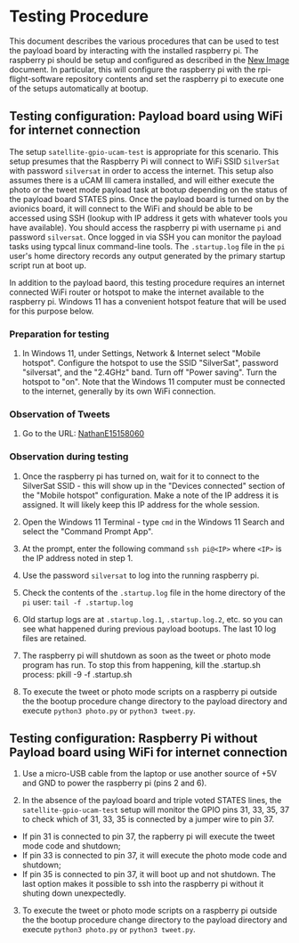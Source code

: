 # Testing Procedure

This document describes the various procedures that can be used to test the payload board by interacting with the installed raspberry pi. The raspberry pi should be setup and configured as described in the [New Image](newimage.md) document. In particular, this will configure the raspberry pi with the rpi-flight-software repository contents and set the raspberry pi to execute one of the setups automatically at bootup.

## Testing configuration: Payload board using WiFi for internet connection

The setup `satellite-gpio-ucam-test` is appropriate for this scenario. This setup presumes that the Raspberry Pi will connect to WiFi SSID `SilverSat` with password `silversat` in order to access the internet. This setup also assumes there is a uCAM III camera installed, and will either execute the photo or the tweet mode payload task at bootup depending on the status of the payload board STATES pins. Once the payload board is turned on by the avionics board, it will connect to the WiFi and should be able to be accessed using SSH (lookup with IP address it gets with whatever tools you have available). You should access the raspberry pi with username `pi` and password `silversat`. Once logged in via SSH you can monitor the payload tasks using typcal linux command-line tools. The `.startup.log` file in the `pi` user's home directory records any output generated by the primary startup script run at boot up.

In addition to the payload baord, this testing procedure requires an internet connected WiFi router or hotspot to make the internet available to the raspberry pi. Windows 11 has a convenient hotspot feature that will be used for this purpose below.

### Preparation for testing 

1. In Windows 11, under Settings, Network & Internet select "Mobile hotspot". Configure the hotspot to use the SSID "SilverSat",  password "silversat", and the "2.4GHz" band. Turn off "Power saving". Turn the hotspot to "on". Note that the Windows 11 computer must be connected to the internet, generally by its own WiFi connection.

### Observation of Tweets

1. Go to the URL: [NathanE15158060](https://twitter.com/NathanE15158060)

### Observation during testing

1. Once the raspberry pi has turned on, wait for it to connect to the SilverSat SSID - this will show up in the "Devices connected" section of the "Mobile hotspot" configuration. Make a note of the IP address it is assigned. It will likely keep this IP address for the whole session.

2. Open the Windows 11 Terminal - type `cmd` in the Windows 11 Search and select the "Command Prompt App".

3. At the prompt, enter the following command `ssh pi@<IP>` where `<IP>` is the IP address noted in step 1.

4. Use the password `silversat` to log into the running raspberry pi.

5. Check the contents of the `.startup.log` file in the home directory of the `pi` user: `tail -f .startup.log`

6. Old startup logs are at `.startup.log.1`, `.startup.log.2`, etc. so you can see what happened during previous payload bootups. The last 10 log files are retained.

7. The raspberry pi will shutdown as soon as the tweet or photo mode program has run. To stop this from happening, kill the .startup.sh process: pkill -9 -f .startup.sh

8. To execute the tweet or photo mode scripts on a raspberry pi outside the the bootup procedure change directory to the payload directory and execute `python3 photo.py` or `python3 tweet.py`.

## Testing configuration: Raspberry Pi without Payload board using WiFi for internet connection

1. Use a micro-USB cable from the laptop or use another source of +5V and GND to power the raspberry pi (pins 2 and 6). 

2. In the absence of the payload board and triple voted STATES lines, the `satellite-gpio-ucam-test` setup will monitor the GPIO pins 31, 33, 35, 37 to check which of 31, 33, 35 is connected by a jumper wire to pin 37.
  * If pin 31 is connected to pin 37, the rapberry pi will execute the tweet mode code and shutdown;
  * If pin 33 is connected to pin 37, it will execute the photo mode code and shutdown;
  * If pin 35 is connected to pin 37, it will boot up and not shutdown. 
The last option makes it possible to ssh into the raspberry pi without it shuting down unexpectedly.

3. To execute the tweet or photo mode scripts on a raspberry pi outside the the bootup procedure change directory to the payload directory and execute `python3 photo.py` or `python3 tweet.py`.



